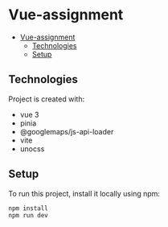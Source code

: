 # Vue-assignment

- [Vue-assignment](#vue-assignment)
  - [Technologies](#technologies)
  - [Setup](#setup)

## Technologies
Project is created with:
- vue 3
- pinia
- @googlemaps/js-api-loader
- vite
- unocss

## Setup
To run this project, install it locally using npm:
```
npm install
npm run dev
```
  


